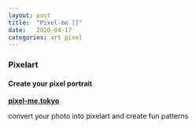 ```yaml
---
layout: post
title:  "Pixel-me []"
date:   2020-04-17 
categories: art pixel
---
```

### Pixelart
#### Create your pixel portrait
**[pixel-me.tokyo](https://pixel-me.tokyo/en/)**


convert your photo into pixelart and create fun patterns